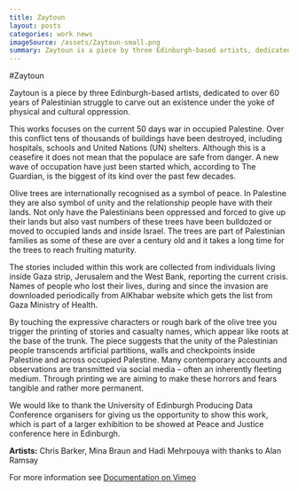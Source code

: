 ```yaml
---
title: Zaytoun
layout: posts
categories: work news
imageSource: /assets/Zaytoun-small.png
summary: Zaytoun is a piece by three Edinburgh-based artists, dedicated to over 60 years of Palestinian struggle to carve out an existence under the yoke of physical and cultural oppression.
---
```


#Zaytoun

Zaytoun is a piece by three Edinburgh-based artists, dedicated to over 60 years of Palestinian struggle to carve out an existence under the yoke of physical and cultural oppression.

This works focuses on the current 50 days war in occupied Palestine. Over this conflict tens of thousands of buildings have been destroyed, including hospitals, schools and United Nations (UN) shelters. Although this is a ceasefire it does not mean that the populace are safe from danger. A new wave of occupation have just been started which, according to The Guardian, is the biggest of its kind over the past few decades.

Olive trees are internationally recognised as a symbol of peace. In Palestine they are also symbol of unity and the relationship people have with their lands. Not only have the Palestinians been oppressed and forced to give up their lands but also vast numbers of these trees have been bulldozed or moved to occupied lands and inside Israel. The trees are part of Palestinian families as some of these are over a century old and it takes a long time for the trees to reach fruiting maturity.

The stories included within this work are collected from individuals living inside Gaza strip, Jerusalem and the West Bank, reporting the current crisis. Names of people who lost their lives, during and since the invasion are downloaded periodically from AlKhabar website which gets the list from Gaza Ministry of Health.

By touching the expressive characters or rough bark of the olive tree you trigger the printing of stories and casualty names, which appear like roots at the base of the trunk. The piece suggests that the unity of the Palestinian people transcends artificial partitions, walls and checkpoints inside Palestine and across occupied Palestine. Many contemporary accounts and observations are transmitted via social media – often an inherently fleeting medium. Through printing we are aiming to make these horrors and fears tangible and rather more permanent.

We would like to thank the University of Edinburgh Producing Data Conference organisers for giving us the opportunity to show this work, which is part of a larger exhibition to be showed at Peace and Justice conference here in Edinburgh.

**Artists:** Chris Barker, Mina Braun and Hadi Mehrpouya with thanks to Alan Ramsay

For more information see [Documentation on Vimeo](https://vimeo.com/105133652)

